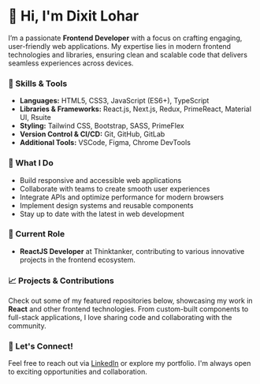 <!--## Hi there 👋


**dixitmalviya10/dixitmalviya10** is a ✨ _special_ ✨ repository because its `README.md` (this file) appears on your GitHub profile.

Here are some ideas to get you started:

- 🔭 I’m currently working on ...
- 🌱 I’m currently learning ...
- 👯 I’m looking to collaborate on ...
- 🤔 I’m looking for help with ...
- 💬 Ask me about ...
- 📫 How to reach me: ...
- 😄 Pronouns: ...
- ⚡ Fun fact: ...
-->


# 👋 Hi, I'm Dixit Lohar

I’m a passionate **Frontend Developer** with a focus on crafting engaging, user-friendly web applications. My expertise lies in modern frontend technologies and libraries, ensuring clean and scalable code that delivers seamless experiences across devices.

### 🌟 Skills & Tools
- **Languages:** HTML5, CSS3, JavaScript (ES6+), TypeScript
- **Libraries & Frameworks:** React.js, Next.js, Redux, PrimeReact, Material UI, Rsuite
- **Styling:** Tailwind CSS, Bootstrap, SASS, PrimeFlex
- **Version Control & CI/CD:** Git, GitHub, GitLab
- **Additional Tools:** VSCode, Figma, Chrome DevTools

### 🔧 What I Do
- Build responsive and accessible web applications
- Collaborate with teams to create smooth user experiences
- Integrate APIs and optimize performance for modern browsers
- Implement design systems and reusable components
- Stay up to date with the latest in web development

### 💼 Current Role
- **ReactJS Developer** at Thinktanker, contributing to various innovative projects in the frontend ecosystem.

### 📈 Projects & Contributions
Check out some of my featured repositories below, showcasing my work in **React** and other frontend technologies. From custom-built components to full-stack applications, I love sharing code and collaborating with the community.

### 🚀 Let's Connect!
Feel free to reach out via [LinkedIn](https://www.linkedin.com/in/dixit-lohar10/) or explore my portfolio. I'm always open to exciting opportunities and collaboration.
